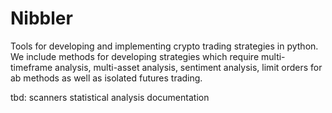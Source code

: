 # Nibbler

Tools for developing and implementing crypto trading strategies in python. We
include methods for developing strategies which require multi-timeframe analysis,
multi-asset analysis, sentiment analysis, limit orders for ab methods as well as
isolated futures trading.

tbd:
    scanners
    statistical analysis
    documentation
